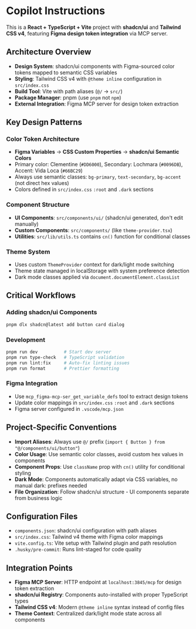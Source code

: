# Copilot Instructions

This is a **React + TypeScript + Vite** project with **shadcn/ui** and **Tailwind CSS v4**, featuring **Figma design token integration** via MCP server.

## Architecture Overview

- **Design System**: shadcn/ui components with Figma-sourced color tokens mapped to semantic CSS variables
- **Styling**: Tailwind CSS v4 with `@theme inline` configuration in `src/index.css`
- **Build Tool**: Vite with path aliases (`@/` → `src/`)
- **Package Manager**: pnpm (use `pnpm` not `npm`)
- **External Integration**: Figma MCP server for design token extraction

## Key Design Patterns

### Color Token Architecture

- **Figma Variables** → **CSS Custom Properties** → **shadcn/ui Semantic Colors**
- Primary color: Clementine (`#DD6000`), Secondary: Lochmara (`#0096DB`), Accent: Vida Loca (`#66BC29`)
- Always use semantic classes: `bg-primary`, `text-secondary`, `bg-accent` (not direct hex values)
- Colors defined in `src/index.css` `:root` and `.dark` sections

### Component Structure

- **UI Components**: `src/components/ui/` (shadcn/ui generated, don't edit manually)
- **Custom Components**: `src/components/` (like `theme-provider.tsx`)
- **Utilities**: `src/lib/utils.ts` contains `cn()` function for conditional classes

### Theme System

- Uses custom `ThemeProvider` context for dark/light mode switching
- Theme state managed in localStorage with system preference detection
- Dark mode classes applied via `document.documentElement.classList`

## Critical Workflows

### Adding shadcn/ui Components

```bash
pnpm dlx shadcn@latest add button card dialog
```

### Development

```bash
pnpm run dev          # Start dev server
pnpm run type-check   # TypeScript validation
pnpm run lint:fix     # Auto-fix linting issues
pnpm run format       # Prettier formatting
```

### Figma Integration

- Use `mcp_figma-mcp-ser_get_variable_defs` tool to extract design tokens
- Update color mappings in `src/index.css` `:root` and `.dark` sections
- Figma server configured in `.vscode/mcp.json`

## Project-Specific Conventions

- **Import Aliases**: Always use `@/` prefix (`import { Button } from "@/components/ui/button"`)
- **Color Usage**: Use semantic color classes, avoid custom hex values in components
- **Component Props**: Use `className` prop with `cn()` utility for conditional styling
- **Dark Mode**: Components automatically adapt via CSS variables, no manual dark: prefixes needed
- **File Organization**: Follow shadcn/ui structure - UI components separate from business logic

## Configuration Files

- `components.json`: shadcn/ui configuration with path aliases
- `src/index.css`: Tailwind v4 theme with Figma color mappings
- `vite.config.ts`: Vite setup with Tailwind plugin and path resolution
- `.husky/pre-commit`: Runs lint-staged for code quality

## Integration Points

- **Figma MCP Server**: HTTP endpoint at `localhost:3845/mcp` for design token extraction
- **shadcn/ui Registry**: Components auto-installed with proper TypeScript types
- **Tailwind CSS v4**: Modern `@theme inline` syntax instead of config files
- **Theme Context**: Centralized dark/light mode state across all components
